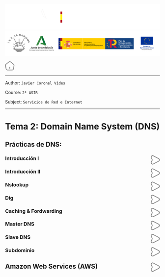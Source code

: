 ![](/.resGen/_bannerD.png#gh-dark-mode-only)
![](/.resGen/_bannerL.png#gh-light-mode-only)

<a href="/README.md"><img src="/.resGen/_home.svg" width="30"></a>

---

Author: `Javier Coronel Vides`

Course: `2º ASIR`

Subject: `Servicios de Red e Internet`

---

# Tema 2: Domain Name System (DNS)

## Prácticas de DNS:

### Introducción I          <a href="readme.md"><img src="/.resGen/_arrow.svg" width="30" align="right"></a>
### Introducción II         <a href="readme.md"><img src="/.resGen/_arrow.svg" width="30" align="right"></a>
### Nslookup                <a href="readme.md"><img src="/.resGen/_arrow.svg" width="30" align="right"></a>
### Dig                     <a href="readme.md"><img src="/.resGen/_arrow.svg" width="30" align="right"></a>
### Caching & Fordwarding   <a href="act/5.md"><img src="/.resGen/_arrow.svg" width="30" align="right"></a>
### Master DNS              <a href="act/6.md"><img src="/.resGen/_arrow.svg" width="30" align="right"></a>
### Slave DNS               <a href="readme.md"><img src="/.resGen/_arrow.svg" width="30" align="right"></a>
### Subdominio              <a href="act/8.md"><img src="/.resGen/_arrow.svg" width="30" align="right"></a>

## Amazon Web Services (AWS)<a href="aws/readme.md"><img src="/.resGen/_arrow.svg" width="30" align="right"></a>


